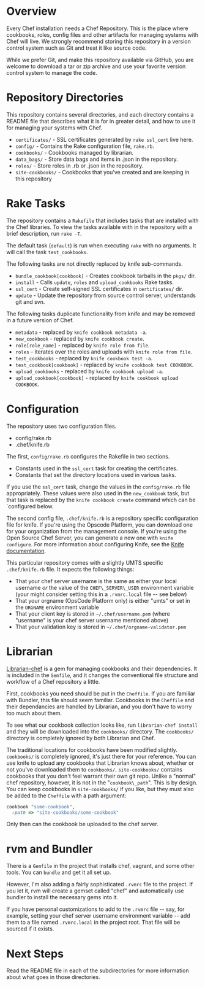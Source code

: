 Overview
========

Every Chef installation needs a Chef Repository. This is the place where
cookbooks, roles, config files and other artifacts for managing systems
with Chef will live. We strongly recommend storing this repository in a
version control system such as Git and treat it like source code.

While we prefer Git, and make this repository available via GitHub, you
are welcome to download a tar or zip archive and use your favorite
version control system to manage the code.

Repository Directories
======================

This repository contains several directories, and each directory contains
a README file that describes what it is for in greater detail, and how to
use it for managing your systems with Chef.

* `certificates/` - SSL certificates generated by `rake ssl_cert` live here.
* `config/` - Contains the Rake configuration file, `rake.rb`.
* `cookbooks/` - Cookbooks managed by librarian.
* `data_bags/` - Store data bags and items in .json in the repository.
* `roles/` - Store roles in .rb or .json in the repository.
* `site-cookbooks/` - Cookbooks that you've created and are keeping in
  this repository

Rake Tasks
==========

The repository contains a `Rakefile` that includes tasks that are installed
with the Chef libraries. To view the tasks available with in the repository
with a brief description, run `rake -T`.

The default task (`default`) is run when executing `rake` with no arguments.
It will call the task `test_cookbooks`.

The following tasks are not directly replaced by knife sub-commands.

* `bundle_cookbook[cookbook]` - Creates cookbook tarballs in the `pkgs/` dir.
* `install` - Calls `update`, `roles` and `upload_cookbooks` Rake tasks.
* `ssl_cert` - Create self-signed SSL certificates in `certificates/` dir.
* `update` - Update the repository from source control server, understands git and svn.

The following tasks duplicate functionality from knife and may be removed in a
future version of Chef.

* `metadata` - replaced by `knife cookbook metadata -a`.
* `new_cookbook` - replaced by `knife cookbook create`.
* `role[role_name]` - replaced by `knife role from file`.
* `roles` - iterates over the roles and uploads with `knife role from file`.
* `test_cookbooks` - replaced by `knife cookbook test -a`.
* `test_cookbook[cookbook]` - replaced by `knife cookbook test COOKBOOK`.
* `upload_cookbooks` - replaced by `knife cookbook upload -a`.
* `upload_cookbook[cookbook]` - replaced by `knife cookbook upload COOKBOOK`.

Configuration
=============

The repository uses two configuration files.

* config/rake.rb
* .chef/knife.rb

The first, `config/rake.rb` configures the Rakefile in two sections.

* Constants used in the `ssl_cert` task for creating the certificates.
* Constants that set the directory locations used in various tasks.

If you use the `ssl_cert` task, change the values in the `config/rake.rb` file
appropriately. These values were also used in the `new_cookbook` task, but
that task is replaced by the `knife cookbook create` command which can be
`configured below.

The second config file, `.chef/knife.rb` is a repository specific configuration
file for knife. If you're using the Opscode Platform, you can download one for
your organization from the management console. If you're using the Open Source
Chef Server, you can generate a new one with `knife configure`. For more
information about configuring Knife, see the [Knife documentation][knifedoc].

This particular repository comes with a slightly UMTS specific `.chef/knife.rb`
file.  It expects the following things:

* That your chef server username is the same as either your local username _or_
  the value of the `CHEF\_SERVER\_USER` environment variable (your might consider
  setting this in a `.rvmrc.local` file -- see below)
* That your orgname (OpsCode Platform only) is either "umts" or set in the
  `ORGNAME` environment variable
* That your client key is stored in `~/.chef/username.pem` (where "username"
  is your chef server username mentioned above)
* That your validation key is stored in `~/.chef/orgname-validator.pem`

Librarian
=========

[Librarian-chef][lib] is a gem for managing cookbooks and their dependencies.
It is included in the `Gemfile`, and it changes the conventional file
structure and workflow of a Chef repository a little.

First, cookbooks you need should be put in the `Cheffile`.  If you are
familiar with Bundler, this file should seem familiar.  Cookbooks in the
`Cheffile` and their dependancies are handled by Librarian, and you
don't have to worry too much about them.

To see what our cookbook collection looks like, run `librarian-chef install`
and they will be downloaded into the `cookbooks/` directory.  The
`cookbooks/` directory is completely ignored by both Librarian and Chef.

The traditional locations for cookbooks have been modified slightly.
`cookbooks/` is completely ignored, it's just there for your reference.
You can use knife to upload any cookbooks that Librarian knows about,
whether or not you've downloaded them to `cookbooks/`.
`site-cookbooks/` contains cookbooks that you don't feel warrant their
own git repo.  Unlike a "normal" chef repository, however, it is not in
the "`cookbook\_path`".  This is by design.  You can keep cookbooks in
`site-cookbooks/` if you like, but they must also be added to the
`Cheffile` with a path argument:

```ruby
cookbook "some-cookbook",
  :path => "site-cookbooks/some-cookbook"
```

Only then can the cookbook be uploaded to the chef server.

rvm and Bundler
===============

There is a `Gemfile` in the project that installs chef, vagrant, and some other
tools.  You can `bundle` and get it all set up.

However, I'm also adding a fairly sophisticated `.rvmrc` file to the project.
If you let it, rvm will create a gemset called "chef" and automatically use
bundler to install the necessary gems into it.

If you have personal customizations to add to the `.rvmrc` file -- say, for
example, setting your chef server username environment variable -- add them to
a file named `.rvmrc.local` in the project root.  That file will be sourced
if it exists.

Next Steps
==========

Read the README file in each of the subdirectories for more information about
what goes in those directories.

[knifedoc]: http://help.opscode.com/faqs/chefbasics/knife
[lib]: https://github.com/applicationsonline/librarian
